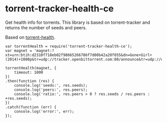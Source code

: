 torrent-tracker-health-ce
==============

Get health info for torrents. This library is based on torrent-tracker and returns the number of seeds and peers.

Based on [torrent-health](https://github.com/SlashmanX/torrent-health).

    var torrentHealth = require('torrent-tracker-health-ce');
    var magnet = 'magnet:?xt=urn:btih:d2310f718eb02f98665266786f7d00b42a20f055&dn=Gone+Girl+(2014)+1080p&tr=udp://tracker.openbittorrent.com:80/announce&tr=udp://open.demonii.com:1337/announce&tr=udp://tracker.coppersurfer.tk:6969';

    torrentHealth(magnet, {
        timeout: 1000
    })
    .then(function (res) {
        console.log('seeds:', res.seeds);
        console.log('peers:', res.peers);
        console.log('ratio:', res.peers > 0 ? res.seeds / res.peers : +res.seeds);
    })
    .catch(function (err) {
        console.log('error:', err);
    });
